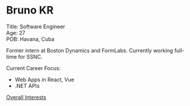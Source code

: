 # Bruno KR
Title: Software Engineer\
Age: 27\
POB: Havana, Cuba

Former intern at Boston Dynamics and FormLabs. Currently working full-time for SSNC.

Current Career Focus:
- Web Apps in React, Vue
- .NET APIs

[Overall Interests](/interests.md)

